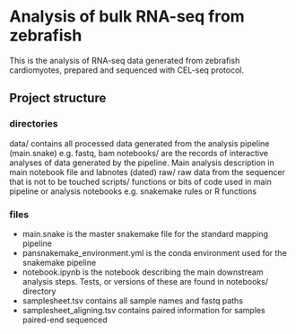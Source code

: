 
# Analysis of bulk RNA-seq from zebrafish

This is the analysis of RNA-seq data generated from zebrafish cardiomyotes, prepared and sequenced with CEL-seq protocol.

## Project structure

### directories
data/ contains all processed data generated from the analysis pipeline (main.snake) e.g. fastq, bam
notebooks/ are the records of interactive analyses of data generated by the pipeline. Main analysis description in main notebook file and labnotes (dated)
raw/ raw data from the sequencer that is not to be touched
scripts/ functions or bits of code used in main pipeline or analysis notebooks e.g. snakemake rules or R functions

### files
* main.snake is the master snakemake file for the standard mapping pipeline
* pansnakemake_environment.yml is the conda environment used for the snakemake pipeline
* notebook.ipynb is the notebook describing the main downstream analysis steps. Tests, or versions of these are found in notebooks/ directory
* samplesheet.tsv contains all sample names and fastq paths
* samplesheet_aligning.tsv contains paired information for samples paired-end sequenced
